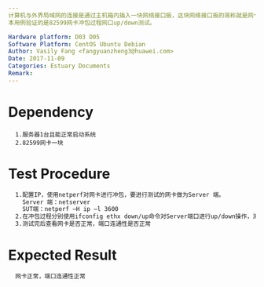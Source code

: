 ```yaml
---
计算机与外界局域网的连接是通过主机箱内插入一块网络接口板，这块网络接口板的简称就是网卡，我们主要验证的是PCIe 82599网卡在我们服务器上的性能。
本用例验证的是82599网卡冲包过程网口up/down测试。

Hardware platform: D03 D05  
Software Platform: CentOS Ubuntu Debian 
Author: Vasily Fang <fangyuanzheng3@huawei.com>  
Date: 2017-11-09
Categories: Estuary Documents  
Remark:
---
```


# Dependency
```
  1.服务器1台且能正常启动系统
  2.82599网卡一块
```

# Test Procedure
```bash
  1.配置IP，使用netperf对网卡进行冲包，要进行测试的网卡做为Server 端。
    Server 端：netserver
    SUT端：netperf –H ip –l 3600
  2.在冲包过程分别使用ifconfig ethx down/up命令对Server端口进行up/down操作，测试1小时。命令如下: while [ 1 ]; do ifconfig ethx down;sleep 1;ifconfig ethx up;sleep 10;done
  3.测试完后查看网卡是否正常，端口连通性是否正常
```

# Expected Result
```bash
  网卡正常，端口连通性正常
```
